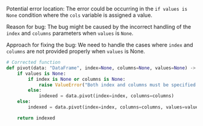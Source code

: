 Potential error location: The error could be occurring in the `if values is None` condition where the `cols` variable is assigned a value. 

Reason for bug: The bug might be caused by the incorrect handling of the `index` and `columns` parameters when `values` is `None`.

Approach for fixing the bug: We need to handle the cases where `index` and `columns` are not provided properly when `values` is None.

```python
# Corrected function
def pivot(data: "DataFrame", index=None, columns=None, values=None) -> "DataFrame":
    if values is None:
        if index is None or columns is None:
            raise ValueError("Both index and columns must be specified when values is None")
        else:
            indexed = data.pivot(index=index, columns=columns)
    else:
        indexed = data.pivot(index=index, columns=columns, values=values)

    return indexed
```